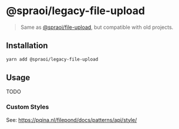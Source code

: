 # @spraoi/legacy-file-upload

> Same as
> [@spraoi/file-upload](https://github.com/spraoi/common-ui/tree/master/packages/file-upload),
> but compatible with old projects.

## Installation

```bash
yarn add @spraoi/legacy-file-upload
```

## Usage

TODO

### Custom Styles

See: https://pqina.nl/filepond/docs/patterns/api/style/
